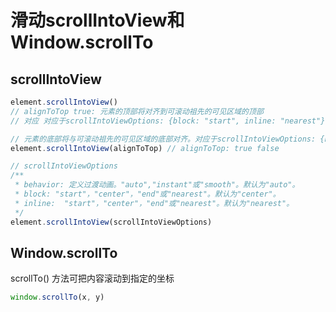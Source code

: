 # 滑动scrollIntoView和Window.scrollTo

## scrollIntoView

```js
element.scrollIntoView() 
// alignToTop true: 元素的顶部将对齐到可滚动祖先的可见区域的顶部
// 对应 对应于scrollIntoViewOptions: {block: "start", inline: "nearest"}。这是默认值

// 元素的底部将与可滚动祖先的可见区域的底部对齐。对应于scrollIntoViewOptions: {block: "end", inline: "nearest"}。
element.scrollIntoView(alignToTop) // alignToTop: true false 

// scrollIntoViewOptions
/**
 * behavior: 定义过渡动画。"auto","instant"或"smooth"。默认为"auto"。
 * block: "start"，"center"，"end"或"nearest"。默认为"center"。
 * inline:  "start"，"center"，"end"或"nearest"。默认为"nearest"。
 */
element.scrollIntoView(scrollIntoViewOptions)
```

## Window.scrollTo

scrollTo() 方法可把内容滚动到指定的坐标

```js
window.scrollTo(x, y)
```